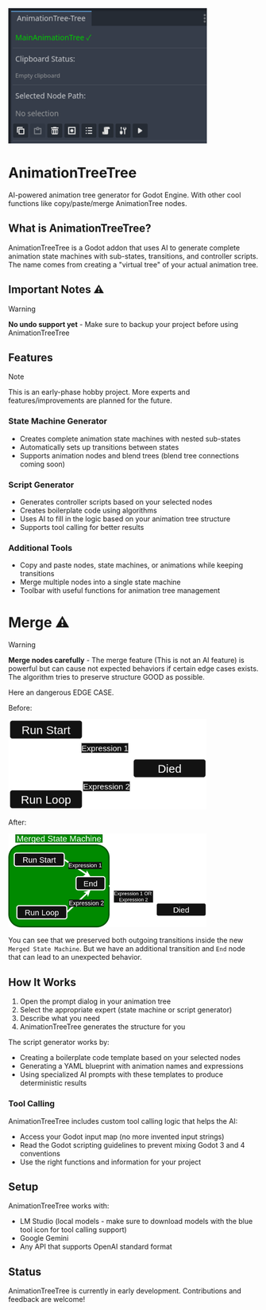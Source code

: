 <img src="screenshots/3.png" width="400">  

# AnimationTreeTree

AI-powered animation tree generator for Godot Engine. With other cool functions like copy/paste/merge AnimationTree nodes.

## What is AnimationTreeTree?

AnimationTreeTree is a Godot addon that uses AI to generate complete animation state machines with sub-states, transitions, and controller scripts. The name comes from creating a "virtual tree" of your actual animation tree.

## Important Notes ⚠️

> [!WARNING]
> **No undo support yet** - Make sure to backup your project before using AnimationTreeTree

## Features

> [!NOTE]
> This is an early-phase hobby project. More experts and features/improvements are planned for the future.

### State Machine Generator
- Creates complete animation state machines with nested sub-states
- Automatically sets up transitions between states
- Supports animation nodes and blend trees (blend tree connections coming soon)

### Script Generator
- Generates controller scripts based on your selected nodes
- Creates boilerplate code using algorithms
- Uses AI to fill in the logic based on your animation tree structure
- Supports tool calling for better results

### Additional Tools
- Copy and paste nodes, state machines, or animations while keeping transitions
- Merge multiple nodes into a single state machine
- Toolbar with useful functions for animation tree management

# Merge ⚠️

> [!WARNING]
> **Merge nodes carefully** - The merge feature (This is not an AI feature) is powerful but can cause not expected behaviors if certain edge cases exists. The algorithm tries to preserve structure GOOD as possible.

Here an dangerous EDGE CASE. 

Before:

<img src="screenshots/1.png" width="400">  

After:

<img src="screenshots/2.png" width="400">

You can see that we preserved both outgoing transitions inside the new `Merged State Machine`. But we have an additional transition and `End` node that can lead to an unexpected behavior.

## How It Works

1. Open the prompt dialog in your animation tree
2. Select the appropriate expert (state machine or script generator)
3. Describe what you need
4. AnimationTreeTree generates the structure for you

The script generator works by:
- Creating a boilerplate code template based on your selected nodes
- Generating a YAML blueprint with animation names and expressions
- Using specialized AI prompts with these templates to produce deterministic results

### Tool Calling

AnimationTreeTree includes custom tool calling logic that helps the AI:
- Access your Godot input map (no more invented input strings)
- Read the Godot scripting guidelines to prevent mixing Godot 3 and 4 conventions
- Use the right functions and information for your project

## Setup

AnimationTreeTree works with:
- LM Studio (local models - make sure to download models with the blue tool icon for tool calling support)
- Google Gemini
- Any API that supports OpenAI standard format


## Status

AnimationTreeTree is currently in early development. Contributions and feedback are welcome!
